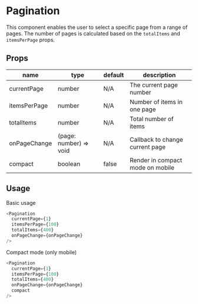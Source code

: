 # Pagination

This component enables the user to select a specific page from a range of pages. The number of pages is calculated based on the `totalItems` and `itemsPerPage` props.

## Props

| name         | type                   | default | description                      |
| ------------ | ---------------------- | ------- | -------------------------------- |
| currentPage  | number                 | N/A     | The current page number          |
| itemsPerPage | number                 | N/A     | Number of items in one page      |
| totalItems   | number                 | N/A     | Total number of items            |
| onPageChange | (page: number) => void | N/A     | Callback to change current page  |
| compact     | boolean                | false   | Render in compact mode on mobile |

## Usage

Basic usage

```javascript
<Pagination
  currentPage={1}
  itemsPerPage={100}
  totalItems={400}
  onPageChange={onPageChange}
/>
```

Compact mode (only mobile)

```javascript
<Pagination
  currentPage={1}
  itemsPerPage={100}
  totalItems={400}
  onPageChange={onPageChange}
  compact
/>
```
